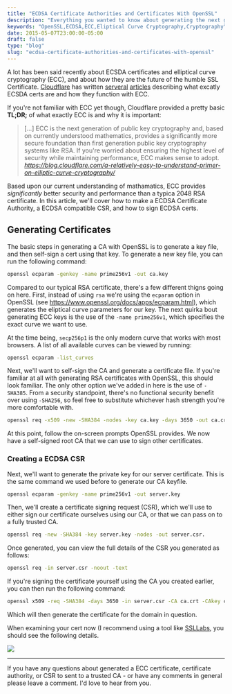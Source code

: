 ```yaml
---
title: "ECDSA Certificate Authorities and Certificates With OpenSSL"
description: "Everything you wanted to know about generating the next generation of public key ECC ECDSA certificates and certificate authorities with OpenSSL."
keywords: "OpenSSL,ECDSA,ECC,Eliptical Curve Cryptography,Cryptography"
date: 2015-05-07T23:00:00-05:00
draft: false
type: "blog"
slug: "ecdsa-certificate-authorities-and-certificates-with-openssl"
---
```


A lot has been said recently about ECSDA certificates and elliptical curve cryptography (ECC), and about how they are the future of the humble SSL Certificate. [Cloudflare](https://www.cloudflare.com) has written [serveral](https://blog.cloudflare.com/a-relatively-easy-to-understand-primer-on-elliptic-curve-cryptography/) [articles](https://blog.cloudflare.com/ecdsa-the-digital-signature-algorithm-of-a-better-internet/) describing what excatly ECSDA certs are and how they function with ECC.


If you're not familiar with ECC yet though, Cloudflare provided a pretty basic __TL;DR;__ of what exactly ECC is and why it is important:

> [...] ECC is the next generation of public key cryptography and, based on currently understood mathematics, provides a significantly more secure foundation than first generation public key cryptography systems like RSA. If you're worried about ensuring the highest level of security while maintaining performance, ECC makes sense to adopt.
_https://blog.cloudflare.com/a-relatively-easy-to-understand-primer-on-elliptic-curve-cryptography/_

Based upon our current understanding of mathamatics, ECC provides _significantly_ better security and performance than a typica 2048 RSA certificate. In this article, we'll cover how to make a ECDSA Certificate Authority, a ECDSA compatible CSR, and how to sign ECDSA certs.

<!--more-->

## Generating Certificates

The basic steps in generating a CA with OpenSSL is to generate a key file, and then self-sign a cert using that key. To generate a new key file, you can run the following command:

```bash
openssl ecparam -genkey -name prime256v1 -out ca.key
```

Compared to our typical RSA certificate, there's a few different thigns going on here. First, instead of using ``rsa`` we're using the ```ecparam``` option in OpenSSL (see https://www.openssl.org/docs/apps/ecparam.html), which generates the eliptical curve parameters for our key. The next quirka bout generating ECC keys is the use of the ```-name prime256v1```, which specifies the exact curve we want to use.

At the time being, ```secp256p1``` is the only modern curve that works with most browsers. A list of all available curves can be viewed by running:

```bash
openssl ecparam -list_curves
```

Next, we'll want to self-sign the CA and generate a certificate file. If you're familiar at all with generating RSA certificates with OpenSSL, this should look familiar. The only other option we've added in here is the use of ```-SHA385```. From a security standpoint, there's no functional security benefit over using ```-SHA256```, so feel free to substitute whichever hash strength you're more comfortable with.

```bash
openssl req -x509 -new -SHA384 -nodes -key ca.key -days 3650 -out ca.crt
```

At this point, follow the on-screen prompts OpenSSL provides. We now have a self-signed root CA that we can use to sign other certificates.

### Creating a ECDSA CSR

Next, we'll want to generate the private key for our server certificate. This is the same command we used before to generate our CA keyfile.

```bash
openssl ecparam -genkey -name prime256v1 -out server.key
```

Then, we'll create a certificate signing request (CSR), which we'll use to either sign our certificate ourselves using our CA, or that we can pass on to a fully trusted CA.

```bash
openssl req -new -SHA384 -key server.key -nodes -out server.csr.
```

Once generated, you can view the full details of the CSR you generated as follows:

```bash
openssl req -in server.csr -noout -text
```

If you're signing the certificate yourself using the CA you created earlier, you can then run the following command:

```bash
openssl x509 -req -SHA384 -days 3650 -in server.csr -CA ca.crt -CAkey ca.key -CAcreateserial -out server.crt
```

Which will then generate the certificate for the domain in question.

When examining your cert now (I recommend using a tool like [SSLLabs](https://www.ssllabs.com/ssltest), you should see the following details.


<span class="image featured">
    <img src="https://assets.erianna.com/13iyP1lFRKqZSk2hTVhtrW9tw1lcd.PNG" />
</span>

----------------

If you have any questions about generated a ECC certificate, certificate authority, or CSR to sent to a trusted CA - or have any comments in general please leave a comment. I'd love to hear from you.
